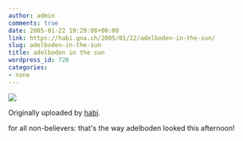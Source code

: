 ```yaml
---
author: admin
comments: true
date: 2005-01-22 19:29:08+00:00
link: https://habi.gna.ch/2005/01/22/adelboden-in-the-sun/
slug: adelboden-in-the-sun
title: adelboden in the sun
wordpress_id: 720
categories:
- none
---
```



 [![](http://photos2.flickr.com/3659515_e124a62351_m.jpg)](http://www.flickr.com/photos/habi/3659515/)
   

  Originally uploaded by [habi](http://www.flickr.com/people/habi/).
 



for all non-believers: that's the way adelboden looked this afternoon!
  

